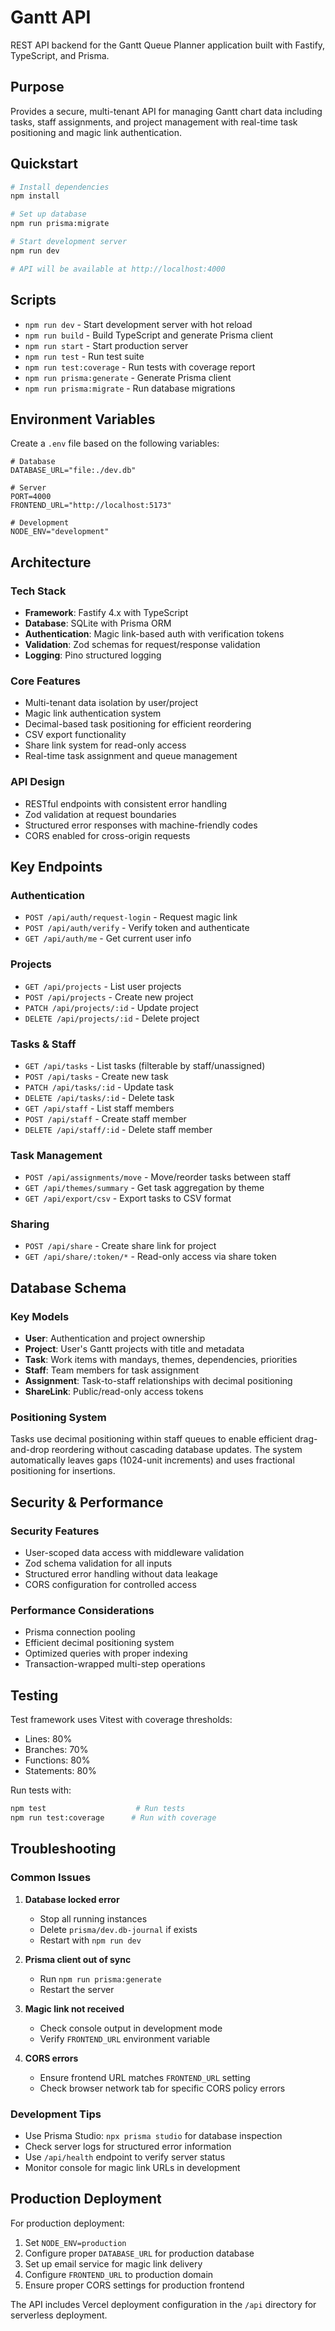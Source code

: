 # Gantt API

REST API backend for the Gantt Queue Planner application built with Fastify, TypeScript, and Prisma.

## Purpose

Provides a secure, multi-tenant API for managing Gantt chart data including tasks, staff assignments, and project management with real-time task positioning and magic link authentication.

## Quickstart

```bash
# Install dependencies
npm install

# Set up database
npm run prisma:migrate

# Start development server
npm run dev

# API will be available at http://localhost:4000
```

## Scripts

- `npm run dev` - Start development server with hot reload
- `npm run build` - Build TypeScript and generate Prisma client
- `npm run start` - Start production server
- `npm run test` - Run test suite
- `npm run test:coverage` - Run tests with coverage report
- `npm run prisma:generate` - Generate Prisma client
- `npm run prisma:migrate` - Run database migrations

## Environment Variables

Create a `.env` file based on the following variables:

```env
# Database
DATABASE_URL="file:./dev.db"

# Server
PORT=4000
FRONTEND_URL="http://localhost:5173"

# Development
NODE_ENV="development"
```

## Architecture

### Tech Stack
- **Framework**: Fastify 4.x with TypeScript
- **Database**: SQLite with Prisma ORM
- **Authentication**: Magic link-based auth with verification tokens
- **Validation**: Zod schemas for request/response validation
- **Logging**: Pino structured logging

### Core Features
- Multi-tenant data isolation by user/project
- Magic link authentication system
- Decimal-based task positioning for efficient reordering
- CSV export functionality
- Share link system for read-only access
- Real-time task assignment and queue management

### API Design
- RESTful endpoints with consistent error handling
- Zod validation at request boundaries
- Structured error responses with machine-friendly codes
- CORS enabled for cross-origin requests

## Key Endpoints

### Authentication
- `POST /api/auth/request-login` - Request magic link
- `POST /api/auth/verify` - Verify token and authenticate
- `GET /api/auth/me` - Get current user info

### Projects
- `GET /api/projects` - List user projects
- `POST /api/projects` - Create new project
- `PATCH /api/projects/:id` - Update project
- `DELETE /api/projects/:id` - Delete project

### Tasks & Staff
- `GET /api/tasks` - List tasks (filterable by staff/unassigned)
- `POST /api/tasks` - Create new task
- `PATCH /api/tasks/:id` - Update task
- `DELETE /api/tasks/:id` - Delete task
- `GET /api/staff` - List staff members
- `POST /api/staff` - Create staff member
- `DELETE /api/staff/:id` - Delete staff member

### Task Management
- `POST /api/assignments/move` - Move/reorder tasks between staff
- `GET /api/themes/summary` - Get task aggregation by theme
- `GET /api/export/csv` - Export tasks to CSV format

### Sharing
- `POST /api/share` - Create share link for project
- `GET /api/share/:token/*` - Read-only access via share token

## Database Schema

### Key Models
- **User**: Authentication and project ownership
- **Project**: User's Gantt projects with title and metadata
- **Task**: Work items with mandays, themes, dependencies, priorities
- **Staff**: Team members for task assignment
- **Assignment**: Task-to-staff relationships with decimal positioning
- **ShareLink**: Public/read-only access tokens

### Positioning System
Tasks use decimal positioning within staff queues to enable efficient drag-and-drop reordering without cascading database updates. The system automatically leaves gaps (1024-unit increments) and uses fractional positioning for insertions.

## Security & Performance

### Security Features
- User-scoped data access with middleware validation
- Zod schema validation for all inputs
- Structured error handling without data leakage
- CORS configuration for controlled access

### Performance Considerations
- Prisma connection pooling
- Efficient decimal positioning system
- Optimized queries with proper indexing
- Transaction-wrapped multi-step operations

## Testing

Test framework uses Vitest with coverage thresholds:
- Lines: 80%
- Branches: 70%
- Functions: 80%
- Statements: 80%

Run tests with:
```bash
npm test                    # Run tests
npm run test:coverage      # Run with coverage
```

## Troubleshooting

### Common Issues

1. **Database locked error**
   - Stop all running instances
   - Delete `prisma/dev.db-journal` if exists
   - Restart with `npm run dev`

2. **Prisma client out of sync**
   - Run `npm run prisma:generate`
   - Restart the server

3. **Magic link not received**
   - Check console output in development mode
   - Verify `FRONTEND_URL` environment variable

4. **CORS errors**
   - Ensure frontend URL matches `FRONTEND_URL` setting
   - Check browser network tab for specific CORS policy errors

### Development Tips
- Use Prisma Studio: `npx prisma studio` for database inspection
- Check server logs for structured error information
- Use `/api/health` endpoint to verify server status
- Monitor console for magic link URLs in development

## Production Deployment

For production deployment:
1. Set `NODE_ENV=production`
2. Configure proper `DATABASE_URL` for production database
3. Set up email service for magic link delivery
4. Configure `FRONTEND_URL` to production domain
5. Ensure proper CORS settings for production frontend

The API includes Vercel deployment configuration in the `/api` directory for serverless deployment.